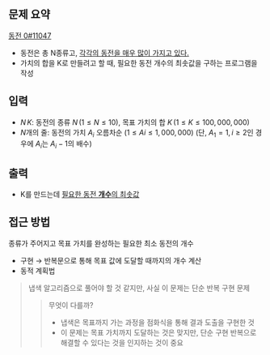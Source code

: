 ## 문제 요약
[동전 0#11047](https://www.acmicpc.net/problem/11047)
- 동전은 총 N종류고, <u>각각의 동전을 매우 많이 가지고 있다.</u>
- 가치의 합을 K로 만들려고 할 때, 필요한 동전 개수의 최솟값을 구하는 프로그램을 작성

## 입력
- $N\, K$: 동전의 종류 $N\,(1 ≤ N ≤ 10)$, 목표 가치의 합 $K\,(1 ≤ K ≤ 100,000,000)$
- $N$개의 줄: 동전의 가치 $A_i$ 오름차순 $(1 ≤ Ai ≤ 1,000,000)$ (단, $A_1 = 1,\, i ≥ 2$인 경우에 $A_i$는 $A_{i}-1$의 배수)

## 출력
- K를 만드는데 <u>필요한 동전 **개수**의 최솟값</u>

## 접근 방법
종류가 주어지고 목표 가치를 완성하는 필요한 최소 동전의 개수
- 구현 → 반복문으로 통해 목표 값에 도달할 때까지의 개수 계산
- 동적 계획법
> 냅색 알고리즘으로 풀어야 할 것 같지만, 사실 이 문제는 단순 반복 구현 문제
>> 무엇이 다를까?
>> - 냅색은 목표까지 가는 과정을 점화식을 통해 결과 도출을 구현한 것
>> - 이 문제는 목표 가치까지 도달하는 것은 맞지만, 단순 구현 반복으로 해결할 수 있다는 것을 인지하는 것이 중요